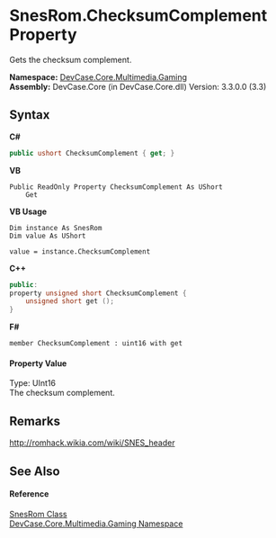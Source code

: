 # SnesRom.ChecksumComplement Property 
 

Gets the checksum complement.

**Namespace:**&nbsp;<a href="N_DevCase_Core_Multimedia_Gaming">DevCase.Core.Multimedia.Gaming</a><br />**Assembly:**&nbsp;DevCase.Core (in DevCase.Core.dll) Version: 3.3.0.0 (3.3)

## Syntax

**C#**<br />
``` C#
public ushort ChecksumComplement { get; }
```

**VB**<br />
``` VB
Public ReadOnly Property ChecksumComplement As UShort
	Get
```

**VB Usage**<br />
``` VB Usage
Dim instance As SnesRom
Dim value As UShort

value = instance.ChecksumComplement

```

**C++**<br />
``` C++
public:
property unsigned short ChecksumComplement {
	unsigned short get ();
}
```

**F#**<br />
``` F#
member ChecksumComplement : uint16 with get

```


#### Property Value
Type: UInt16<br />The checksum complement.

## Remarks
<a href="http://romhack.wikia.com/wiki/SNES_header" target="_blank">http://romhack.wikia.com/wiki/SNES_header</a>

## See Also


#### Reference
<a href="T_DevCase_Core_Multimedia_Gaming_SnesRom">SnesRom Class</a><br /><a href="N_DevCase_Core_Multimedia_Gaming">DevCase.Core.Multimedia.Gaming Namespace</a><br />